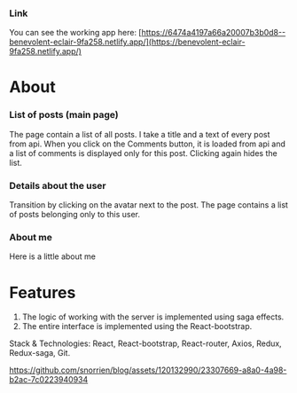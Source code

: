 


### Link 
You can see the working app here: 
[https://6474a4197a66a20007b3b0d8--benevolent-eclair-9fa258.netlify.app/](https://benevolent-eclair-9fa258.netlify.app/)

# About
### List of posts (main page)
The page contain a list of all posts. I take a title and a text of every post from api. When you click on the Comments button, it is loaded from api and a list of comments is displayed only for this post. Clicking again hides the list.
### Details about the user 
Transition by clicking on the avatar next to the post. The page contains a list of posts belonging only to this user.
### About me
Here is a little about me

# Features
1. The logic of working with the server is implemented using saga effects.
2. The entire interface is implemented using the React-bootstrap.

Stack & Technologies: React, React-bootstrap, React-router, Axios, Redux, Redux-saga, Git.

https://github.com/snorrien/blog/assets/120132990/23307669-a8a0-4a98-b2ac-7c0223940934

